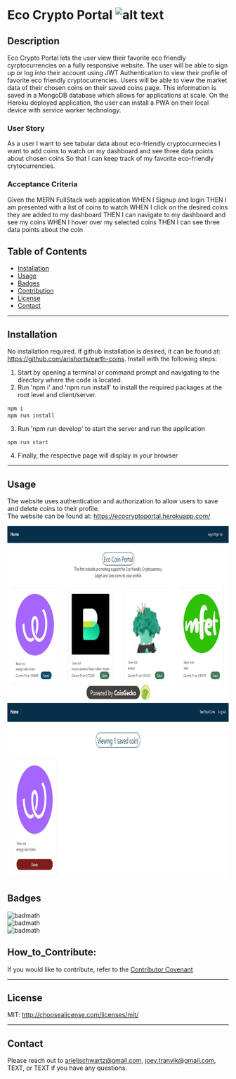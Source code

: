 # Eco Crypto Portal ![alt text](https://img.shields.io/badge/License-MIT-blue.svg)

## Description

Eco Crypto Portal lets the user view their favorite eco friendly cyrptocurrencies on a fully responsive website. The user will be able to sign up or log into their account using JWT Authentication to view their profile of favorite eco friendly cryptocurrencies. Users will be able to view the market data of their chosen coins on their saved coins page. This information is saved in a MongoDB database which allows for applications at scale. On the Heroku deployed application, the user can install a PWA on their local device with service worker technology.

### User Story

As a user I want to see tabular data about eco-friendly cryptocurrnecies
I want to add coins to watch on my dashboard and see three data points about chosen coins
So that I can keep track of my favorite eco-friendly crytocurrencies.

### Acceptance Criteria

Given the MERN FullStack web application
WHEN I Signup and login
THEN I am presented with a list of coins to watch
WHEN I click on the desired coins they are added to my dashboard
THEN I can navigate to my dashboard and see my coins
WHEN I hover over my selected coins
THEN I can see three data points about the coin

## Table of Contents

- [Installation](#installation)
- [Usage](#usage)
- [Badges](#badges)
- [Contribution](#contribution)
- [License](#license)
- [Contact](#contact)

---

## Installation

No installation required. If github installation is desired, it can be found at: https://github.com/arishorts/earth-coins. Install with the following steps:<br>

1. Start by opening a terminal or command prompt and navigating to the directory where the code is located.<br>
2. Run 'npm i' and 'npm run install' to install the required packages at the root level and client/server.<br>

```
npm i
npm run install
```

3. Run 'npm run develop' to start the server and run the application

```
npm run start
```

4. Finally, the respective page will display in your browser

---

## Usage

The website uses authentication and authorization to allow users to save and delete coins to their profile.
<br>
The website can be found at: https://ecocryptoportal.herokuapp.com/

<img src="./client/public/searchcoins.JPG" alt="Image" width="750" height="400">
<br>
<img src="./client/public/savedcoins.JPG" alt="Image" width="750" height="400">

## Badges

![badmath](https://img.shields.io/badge/javascript-60%25-brightgreen)<br>
![badmath](https://img.shields.io/badge/css-20%25-orange)<br>
![badmath](https://img.shields.io/badge/html-20%25-purple)

## How_to_Contribute:

If you would like to contribute, refer to the [Contributor Covenant](https://www.contributor-covenant.org/)

---

## License

MIT: http://choosealicense.com/licenses/mit/

---

## Contact

Please reach out to arieljschwartz@gmail.com, joey.tranvik@gmail.com, TEXT, or TEXT if you have any questions.
